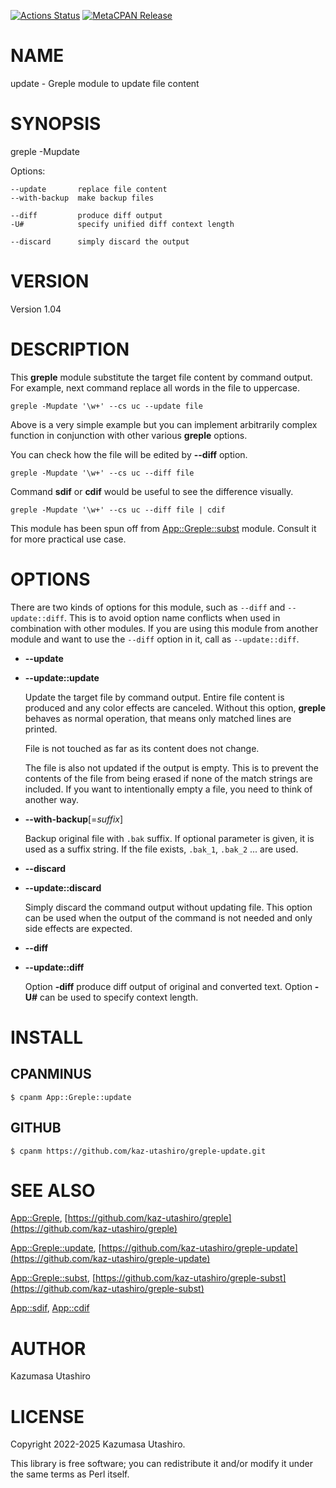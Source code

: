 [![Actions Status](https://github.com/kaz-utashiro/greple-update/workflows/test/badge.svg)](https://github.com/kaz-utashiro/greple-update/actions) [![MetaCPAN Release](https://badge.fury.io/pl/App-Greple-update.svg)](https://metacpan.org/release/App-Greple-update)
# NAME

update - Greple module to update file content

# SYNOPSIS

greple -Mupdate

Options:

    --update       replace file content
    --with-backup  make backup files

    --diff         produce diff output
    -U#            specify unified diff context length

    --discard      simply discard the output

# VERSION

Version 1.04

# DESCRIPTION

This **greple** module substitute the target file content by command
output.  For example, next command replace all words in the file to
uppercase.

    greple -Mupdate '\w+' --cs uc --update file

Above is a very simple example but you can implement arbitrarily
complex function in conjunction with other various **greple** options.

You can check how the file will be edited by **--diff** option.

    greple -Mupdate '\w+' --cs uc --diff file

Command **sdif** or **cdif** would be useful to see the difference
visually.

    greple -Mupdate '\w+' --cs uc --diff file | cdif

This module has been spun off from [App::Greple::subst](https://metacpan.org/pod/App%3A%3AGreple%3A%3Asubst) module.
Consult it for more practical use case.

# OPTIONS

There are two kinds of options for this module, such as `--diff` and
`--update::diff`.  This is to avoid option name conflicts when used
in combination with other modules.  If you are using this module from
another module and want to use the `--diff` option in it, call as
`--update::diff`.

- **--update**
- **--update::update**

    Update the target file by command output.  Entire file content is
    produced and any color effects are canceled.  Without this option,
    **greple** behaves as normal operation, that means only matched lines
    are printed.

    File is not touched as far as its content does not change.

    The file is also not updated if the output is empty.  This is to
    prevent the contents of the file from being erased if none of the
    match strings are included.  If you want to intentionally empty a
    file, you need to think of another way.

- **--with-backup**\[=_suffix_\]

    Backup original file with `.bak` suffix.  If optional parameter is
    given, it is used as a suffix string.  If the file exists, `.bak_1`,
    `.bak_2` ... are used.

- **--discard**
- **--update::discard**

    Simply discard the command output without updating file.  This option
    can be used when the output of the command is not needed and only side
    effects are expected.

- **--diff**
- **--update::diff**

    Option **-diff** produce diff output of original and converted text.
    Option **-U#** can be used to specify context length.

# INSTALL

## CPANMINUS

    $ cpanm App::Greple::update

## GITHUB

    $ cpanm https://github.com/kaz-utashiro/greple-update.git

# SEE ALSO

[App::Greple](https://metacpan.org/pod/App%3A%3AGreple), [https://github.com/kaz-utashiro/greple](https://github.com/kaz-utashiro/greple)

[App::Greple::update](https://metacpan.org/pod/App%3A%3AGreple%3A%3Aupdate), [https://github.com/kaz-utashiro/greple-update](https://github.com/kaz-utashiro/greple-update)

[App::Greple::subst](https://metacpan.org/pod/App%3A%3AGreple%3A%3Asubst), [https://github.com/kaz-utashiro/greple-subst](https://github.com/kaz-utashiro/greple-subst)

[App::sdif](https://metacpan.org/pod/App%3A%3Asdif), [App::cdif](https://metacpan.org/pod/App%3A%3Acdif)

# AUTHOR

Kazumasa Utashiro

# LICENSE

Copyright 2022-2025 Kazumasa Utashiro.

This library is free software; you can redistribute it and/or modify
it under the same terms as Perl itself.
